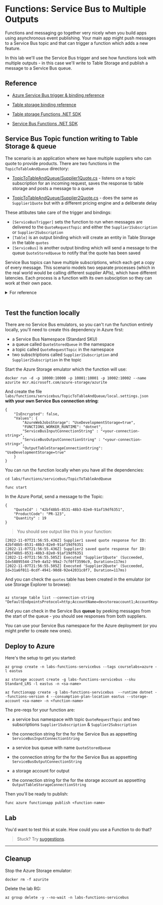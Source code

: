 # Functions: Service Bus to Multiple Outputs

Functions and messaging go together very nicely when you build apps using asynchronous event publishing. Your main app might push messages to a Service Bus topic and that can trigger a function which adds a new feature.

In this lab we'll use the Service Bus trigger and see how functions look with multiple outputs - in this case we'll write to Table Storage and publish a message to a Service Bus queue.

## Reference

- [Azure Service Bus trigger & binding reference](https://learn.microsoft.com/en-us/azure/azure-functions/functions-bindings-service-bus?tabs=in-process%2Cextensionv5%2Cextensionv3&pivots=programming-language-csharp)

- [Table storage binding reference](https://learn.microsoft.com/en-us/azure/azure-functions/functions-bindings-storage-table?tabs=in-process%2Ctable-api%2Cextensionv3&pivots=programming-language-csharp)

- [Table storage Functions .NET SDK](https://github.com/Azure/azure-sdk-for-net/blob/Microsoft.Azure.WebJobs.Extensions.Tables_1.0.0/sdk/tables/Microsoft.Azure.WebJobs.Extensions.Tables/README.md)

- [Service Bus Functions .NET SDK](https://github.com/Azure/azure-functions-servicebus-extension)

## Service Bus Topic function writing to Table Storage & queue

The scenario is an application where we have multiple suppliers who can quote to provide products. There are two functions in the `TopicToTableAndQueue` directory:

- [TopicToTableAndQueue/Supplier1Quote.cs](/labs/functions/servicebus/TopicToTableAndQueue/Supplier1Quote.cs) - listens on a topic subscription for an incoming request, saves the response to table storage and posts a message to a queue

- [TopicToTableAndQueue/Supplier2Quote.cs](/labs/functions/servicebus/TopicToTableAndQueue/Supplier2Quote.cs) - does the same as `Supplier1Quote` but with a different pricing engine and a deliberate delay

These attibutes take care of the trigger and bindings:

- `[ServiceBusTrigger]` sets the function to run when messages are delivered to the `QuoteRequestTopic` and either the `Supplier1Subscription` or `Supplier2Subscription`
- `[Table]` is an output binding which will create an entity in Table Storage in the  table `quotes`
- `[ServiceBus]` is another output binding which will send a message to the queue `QuoteStoredQueue` to notify that the quote has been saved

Service Bus topics can have multiple subscriptions, which each get a copy of every message. This scenario models two separate processes (which in the real world would be calling different supplier APIs), which have different latencies. Each process is a function with its own subsciption so they can work at their own pace.

<details>
  <summary>For reference</summary>

Here's how the function was created:

```
func init TopicToTableAndQueue --dotnet 

cd TopicToTableAndQueue

dotnet add package Microsoft.Azure.WebJobs.Extensions.ServiceBus --version 5.8.0
dotnet add package Microsoft.Azure.WebJobs.Extensions.Tables --version 1.0.0

func new --name Supplier1Quote --template ServiceBusTopicTrigger
func new --name Supplier2Quote --template ServiceBusTopicTrigger
```

</details><br/>

## Test the function locally

There are no Service Bus emulators, so you can't run the function entirely locally, you'll need to create this dependency in Azure first:

- a Service Bus Namespace (Standard SKU)
- a queue called `QuoteStoredQueue` in the namespace
- a topic called `QuoteRequestTopic` in the namespace 
- two subsctriptions called `Supplier1Subscription` and `Supplier2Subscription` in the topic

Start the Azure Storage emulator which the function will use:

```
docker run -d -p 10000:10000 -p 10001:10001 -p 10002:10002 --name azurite mcr.microsoft.com/azure-storage/azurite
```

And create the file `labs/functions/servicebus/TopicToTableAndQueue/local.settings.json` **with your own Service Bus connection string**:

```
{
    "IsEncrypted": false,
    "Values": {
        "AzureWebJobsStorage": "UseDevelopmentStorage=true",
        "FUNCTIONS_WORKER_RUNTIME": "dotnet",
        "ServiceBusInputConnectionString" : "<your-connection-string>",
        "ServiceBusOutputConnectionString" : "<your-connection-string>",
        "OutputTableStorageConnectionString": "UseDevelopmentStorage=true"
    }
}
```

You can run the function locally when you have all the dependencies:

```
cd labs/functions/servicebus/TopicToTableAndQueue

func start
```

In the Azure Portal, send a message to the Topic:

```
{
    "QuoteId" : "42bf48b5-8531-48b3-82e0-91af19df6351", 
    "ProductCode": "PR-123",
    "Quantity" : 19
}
```

> You should see output like this in your function:

```
[2022-11-07T21:56:55.436Z] Supplier1 saved quote response for ID: 42bf48b5-8531-48b3-82e0-91af19df6351
[2022-11-07T21:56:55.436Z] Supplier2 saved quote response for ID: 42bf48b5-8531-48b3-82e0-91af19df6351
[2022-11-07T21:56:55.505Z] Executed 'Supplier1Quote' (Succeeded, Id=58895544-27e9-4a52-99a2-7cf0ff3596c9, Duration=117ms)
[2022-11-07T21:56:55.505Z] Executed 'Supplier2Quote' (Succeeded, Id=31a6f011-0cdf-4941-90d8-92e42031c8f7, Duration=117ms)
```

And you can check the `quotes` table has been created in the emulator (or use Storage Explorer to browse):

```

az storage table list --connection-string "DefaultEndpointsProtocol=http;AccountName=devstoreaccount1;AccountKey=Eby8vdM02xNOcqFlqUwJPLlmEtlCDXJ1OUzFT50uSRZ6IFsuFq2UVErCz4I6tq/K1SZFPTOtr/KBHBeksoGMGw==;TableEndpoint=http://127.0.0.1:10002/devstoreaccount1;"
```

And you can check in the Service Bus **queue** by peeking messages from the start of the queue - you should see responses from both suppliers.

You can use your Service Bus namespace for the Azure deployment (or you might prefer to create new ones).

## Deploy to Azure

Here's the setup to get you started:

```
az group create -n labs-functions-servicebus --tags courselabs=azure -l eastus

az storage account create -g labs-functions-servicebus --sku Standard_LRS -l eastus -n <sa-name>

az functionapp create -g labs-functions-servicebus  --runtime dotnet --functions-version 4 --consumption-plan-location eastus --storage-account <sa-name> -n <function-name> 
```

The pre-reqs for your function are:

- a service bus namespace with topic `QuoteRequestTopic` and two subscriptions `Supplier1Subscription` & `Supplier2Subscription`
- the connection string for the for the Service Bus as appsetting `ServiceBusInputConnectionString`

- a service bus queue with name `QuoteStoredQueue`
- the connection string for the for the Service Bus as appsetting `ServiceBusOutputConnectionString`

- a storage account for output
- the connection string for the for the storage account as appsetting `OutputTableStorageConnectionString`


Then you'll be ready to publish:

```
func azure functionapp publish <function-name>
```

## Lab

You'd want to test this at scale. How could you use a Function to do that?

> Stuck? Try [suggestions](suggestions.md).

___

## Cleanup

Stop the Azure Storage emulator:

```
docker rm -f azurite
```

Delete the lab RG:

```
az group delete -y --no-wait -n labs-functions-servicebus
```
